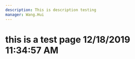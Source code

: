```yaml
---
description: This is description testing
manager: Wang.Hui
---
```

# this is a test page 12/18/2019 11:34:57 AM